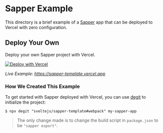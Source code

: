 # Sapper Example

This directory is a brief example of a [Sapper](https://sapper.svelte.dev/) app that can be deployed to Vercel with zero configuration.

## Deploy Your Own

Deploy your own Sapper project with Vercel.

[![Deploy with Vercel](https://vercel.com/button)](https://vercel.com/new/clone?repository-url=https://github.com/vercel/vercel/tree/main/examples/sapper&template=sapper)

_Live Example: https://sapper-template.vercel.app_

### How We Created This Example

To get started with Sapper deployed with Vercel, you can use [degit](https://github.com/Rich-Harris/degit) to initialize the project:

```shell
$ npx degit "sveltejs/sapper-template#webpack" my-sapper-app
```

> The only change made is to change the build script in `package.json` to be `"sapper export"`.
